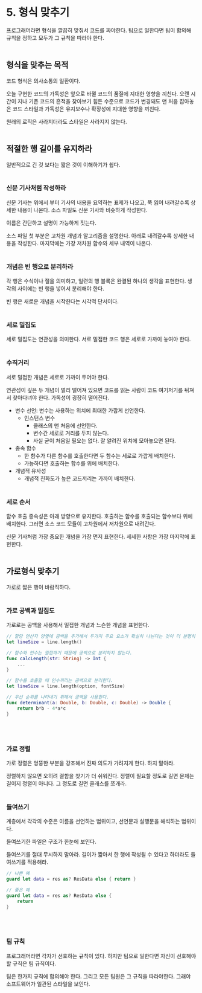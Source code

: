 # 5. 형식 맞추기

프로그래머라면 형식을 깔끔히 맞춰서 코드를 짜야한다. 팀으로 일한다면 팀이 합의해 규칙을 정하고 모두가 그 규칙을 따라야 한다.
<br/><br/>
## 형식을 맞추는 목적

코드 형식은 의사소통의 일환이다.

오늘 구현한 코드의 가독성은 앞으로 바뀔 코드의 품질에 지대한 영향을 끼친다. 오랜 시간이 지나 기존 코드의 흔적을 찾아보기 힘든 수준으로 코드가 변경돼도 맨 처음 잡아놓은 코드 스타일과 가독성은 유지보수나 확장성에 지대한 영향을 끼친다.

원래의 로직은 사라지더라도 스타일은 사라지지 않는다.
<br/><br/>
## 적절한 행 길이를 유지하라

일반적으로 긴 것 보다는 짧은 것이 이해하기가 쉽다.
<br/><br/>
### 신문 기사처럼 작성하라

신문 기사는 위에서 부터 기사의 내용을 요약하는 표제가 나오고, 쭉 읽어 내려갈수록 상세한 내용이 나온다. 소스 파일도 신문 기사와 비슷하게 작성한다.

이름은 간단하고 설명이 가능하게 짓는다.

소스 파일 첫 부분은 고차원 개념과 알고리즘을 설명한다. 아래로 내려갈수록 상세한 내용을 작성한다. 마지막에는 가장 저차원 함수와 세부 내역이 나온다.
<br/><br/>
### 개념은 빈 행으로 분리하라

각 행은 수식이나 절을 의미하고, 일련의 행 블록은 완결된 하나의 생각을 표현한다. 생각의 사이에는 빈 행을 넣어서 분리해야 한다.

빈 행은 새로운 개념을 시작한다는 시각적 단서이다.
<br/><br/>
### 세로 밀집도

세로 밀집도는 연관성을 의미한다. 서로 밀접한 코드 행은 세로로 가까이 놓여야 한다.
<br/><br/>
### 수직거리

서로 밀접한 개념은 세로로 가까이 두어야 한다.

연관성이 깊은 두 개념이 멀리 떨어져 있으면 코드를 읽는 사람이 코드 여기저기를 뒤져서 찾아다녀야 한다. 가독성이 굉장히 떨어진다.

- 변수 선언: 변수는 사용하는 위치에 최대한 가깝게 선언한다.
    - 인스턴스 변수
        - 클래스의 맨 처음에 선언한다.
        - 변수간 세로로 거리를 두지 않는다.
        - 사실 굳이 처음일 필요는 없다. 잘 알려진 위치에 모아놓으면 된다.
- 종속 함수
    - 한 함수가 다른 함수를 호출한다면 두 함수는 세로로 가깝게 배치한다.
    - 가능하다면 호출하는 함수를 위에 배치한다.
- 개념적 유사성
    - 개념적 친화도가 높은 코드끼리는 가까이 배치한다.
<br/><br/>
### 세로 순서

함수 호출 종속성은 아래 방향으로 유지한다. 호출하는 함수를 호출되는 함수보다 위에 배치한다. 그러면 소스 코드 모듈이 고차원에서 저차원으로 내려간다.

신문 기사처럼 가장 중요한 개념을 가장 먼저 표현한다. 세세한 사항은 가장 마지막에 표현한다.
<br/><br/>
## 가로형식 맞추기

가로로 짧은 행이 바람직하다.
<br/><br/>
### 가로 공백과 밀집도

가로로는 공백을 사용해서 밀접한 개념과 느슨한 개념을 표현한다.

```swift
// 할당 연산자 양옆에 공백을 추가해서 두가지 주요 요소가 확실히 나뉜다는 것이 더 분명히 표현된다.
let lineSize = line.length()

// 함수와 인수는 밀접하기 때문에 공백으로 분리하지 않는다.
func calcLength(str: String) -> Int {
	...
}

// 함수를 호출할 때 인수끼리는 공백으로 분리한다.
let lineSize = line.length(option, fontSize)

// 우선 순위를 나타내기 위해서 공백을 사용한다.
func determinant(a: Double, b: Double, c: Double) -> Double { 
	return b*b - 4*a*c
}
```
<br/><br/>
### 가로 정렬

가로 정렬은 엉뚱한 부분을 강조해서 진짜 의도가 가려지게 한다. 하지 말아라.

정렬하지 않으면 오히려 결함을 찾기가 더 쉬워진다. 정렬이 필요할 정도로 길면 문제는 길이지 정렬이 아니다. 그 정도로 길면 클래스를 쪼개라.
<br/><br/>
### 들여쓰기

계층에서 각각의 수준은 이름을 선언하는 범위이고, 선언문과 실행문을 해석하는 범위이다.

들여쓰기한 파일은 구조가 한눈에 보인다.

들여쓰기를 절대 무시하지 말아라. 길이가 짧아서 한 행에 작성될 수 있다고 하더라도 들여쓰기를 적용해라.

```swift
// 나쁜 예
guard let data = res as? ResData else { return }

// 좋은 예
guard let data = res as? ResData else { 
	return
}
```
<br/><br/>
### 팀 규칙

프로그래머라면 각자가 선호하는 규칙이 있다. 하지만 팀으로 일한다면 자신이 선호해야 할 규칙은 팀 규칙이다.

팀은 한가지 규칙에 합의해야 한다. 그리고 모든 팀원은 그 규칙을 따라야한다. 그래야 소프트웨어가 일관된 스타일을 보인다.

